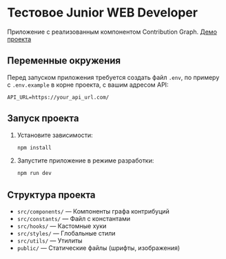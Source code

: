 # Тестовое Junior WEB Developer

Приложение с реализованным компонентом Contribution Graph.
[Демо проекта](https://dpg-test.vercel.app/)

## Переменные окружения
Перед запуском приложения требуется создать файл `.env`, по примеру с `.env.example` в корне проекта, с вашим адресом API:

```
API_URL=https://your_api_url.com/
```

## Запуск проекта
1. Установите зависимости:
   ```bash
   npm install
   ```
2. Запустите приложение в режиме разработки:
   ```bash
   npm run dev
   ```
## Структура проекта
- `src/components/` — Компоненты графа контрибуций
- `src/constants/` — Файл с константами
- `src/hooks/` — Кастомные хуки
- `src/styles/` — Глобальные стили
- `src/utils/` — Утилиты
- `public/` — Статические файлы (шрифты, изображения)
